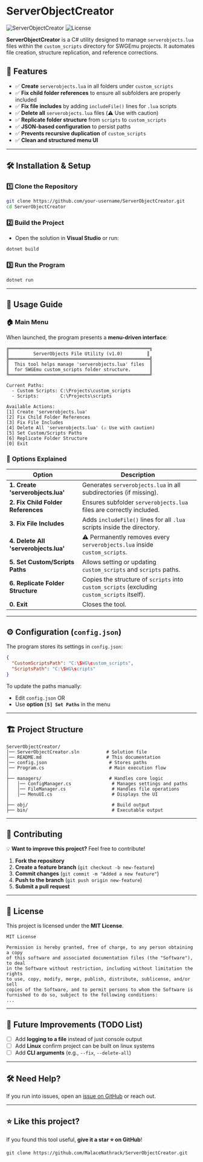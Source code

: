 # ServerObjectCreator

![ServerObjectCreator](https://img.shields.io/badge/Version-1.0-blue.svg) ![License](https://img.shields.io/badge/License-MIT-green.svg)

**ServerObjectCreator** is a C# utility designed to manage `serverobjects.lua` files within the `custom_scripts` directory for SWGEmu projects. It automates file creation, structure replication, and reference corrections.

## 🚀 Features

- ✅ **Create** `serverobjects.lua` in all folders under `custom_scripts`
- ✅ **Fix child folder references** to ensure all subfolders are properly included
- ✅ **Fix file includes** by adding `includeFile()` lines for `.lua` scripts
- ✅ **Delete all** `serverobjects.lua` files (⚠️ Use with caution)
- ✅ **Replicate folder structure** from `scripts` to `custom_scripts`
- ✅ **JSON-based configuration** to persist paths
- ✅ **Prevents recursive duplication** of `custom_scripts`
- ✅ **Clean and structured menu UI**

---

## 🛠 Installation & Setup

### 1️⃣ **Clone the Repository**
```sh
git clone https://github.com/your-username/ServerObjectCreator.git
cd ServerObjectCreator
```

### 2️⃣ **Build the Project**
- Open the solution in **Visual Studio** or run:
```sh
dotnet build
```

### 3️⃣ **Run the Program**
```sh
dotnet run
```

---

## 📖 Usage Guide

### 🏠 **Main Menu**
When launched, the program presents a **menu-driven interface**:

```
╔════════════════════════════════════════════════════╗
║         ServerObjects File Utility (v1.0)         ║
╠════════════════════════════════════════════════════╣
║  This tool helps manage 'serverobjects.lua' files  ║
║  for SWGEmu custom_scripts folder structure.       ║
╚════════════════════════════════════════════════════╝

Current Paths:
  - Custom Scripts: C:\Projects\custom_scripts
  - Scripts:        C:\Projects\scripts

Available Actions:
[1] Create 'serverobjects.lua'
[2] Fix Child Folder References
[3] Fix File Includes
[4] Delete All 'serverobjects.lua' (⚠️ Use with caution)
[5] Set Custom/Scripts Paths
[6] Replicate Folder Structure
[0] Exit
```

### 🔹 **Options Explained**
| Option | Description |
|--------|-------------|
| **1. Create 'serverobjects.lua'** | Generates `serverobjects.lua` in all subdirectories (if missing). |
| **2. Fix Child Folder References** | Ensures subfolder `serverobjects.lua` files are correctly included. |
| **3. Fix File Includes** | Adds `includeFile()` lines for all `.lua` scripts inside the directory. |
| **4. Delete All 'serverobjects.lua'** | ⚠️ Permanently removes every `serverobjects.lua` inside `custom_scripts`. |
| **5. Set Custom/Scripts Paths** | Allows setting or updating `custom_scripts` and `scripts` paths. |
| **6. Replicate Folder Structure** | Copies the structure of `scripts` into `custom_scripts` (excluding `custom_scripts` itself). |
| **0. Exit** | Closes the tool. |

---

## ⚙ Configuration (`config.json`)

The program stores its settings in `config.json`:

```json
{
  "CustomScriptsPath": "C:\SWG\custom_scripts",
  "ScriptsPath": "C:\SWG\scripts"
}
```

To update the paths manually:
- Edit `config.json` OR
- Use **option `[5] Set Paths`** in the menu

---

## 🏗 Project Structure

```
ServerObjectCreator/
│── ServerObjectCreator.sln          # Solution file
│── README.md                        # This documentation
│── config.json                       # Stores paths
│── Program.cs                        # Main execution flow
│
├── managers/                         # Handles core logic
│   │── ConfigManager.cs               # Manages settings and paths
│   │── FileManager.cs                 # Handles file operations
│   │── MenuUI.cs                      # Displays the UI
│
├── obj/                               # Build output
├── bin/                               # Executable output
```

---

## 🤝 Contributing

💡 **Want to improve this project?** Feel free to contribute!

1. **Fork the repository**  
2. **Create a feature branch** (`git checkout -b new-feature`)  
3. **Commit changes** (`git commit -m "Added a new feature"`)  
4. **Push to the branch** (`git push origin new-feature`)  
5. **Submit a pull request**  

---

## 📝 License

This project is licensed under the **MIT License**.

```
MIT License

Permission is hereby granted, free of charge, to any person obtaining a copy
of this software and associated documentation files (the "Software"), to deal
in the Software without restriction, including without limitation the rights
to use, copy, modify, merge, publish, distribute, sublicense, and/or sell
copies of the Software, and to permit persons to whom the Software is
furnished to do so, subject to the following conditions:
...
```

---

## 🎯 Future Improvements (TODO List)
- [ ] Add **logging to a file** instead of just console output
- [ ] Add **Linux** confirm project can be built on linux systems
- [ ] Add **CLI arguments** (e.g., `--fix`, `--delete-all`)

---

## 🛠 Need Help?
If you run into issues, open an [issue on GitHub](https://github.com/MalaceNathrack/ServerObjectCreator/issues) or reach out.

---

## ⭐ Like this project?
If you found this tool useful, **give it a star ⭐ on GitHub**!

```
git clone https://github.com/MalaceNathrack/ServerObjectCreator.git
```
